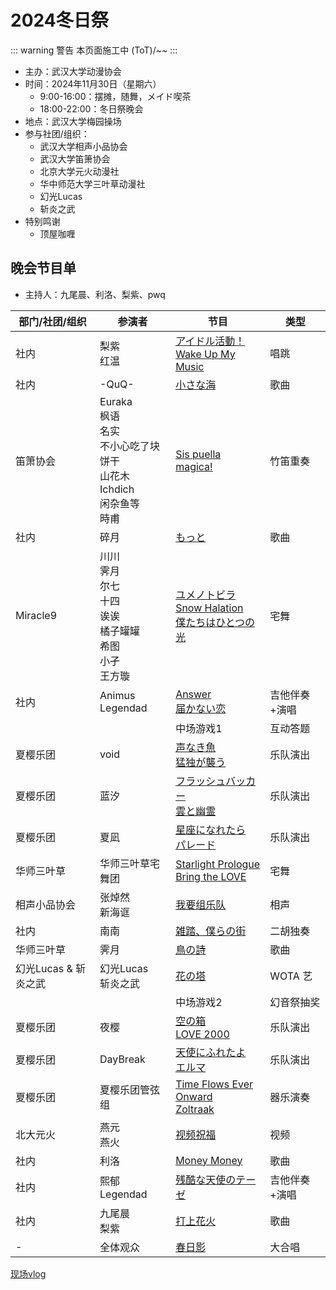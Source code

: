 # 2024冬日祭

::: warning 警告
本页面施工中 (ToT)/~~
:::

- 主办：武汉大学动漫协会
- 时间：2024年11月30日（星期六）
  - 9:00-16:00：摆摊，随舞，メイド喫茶
  - 18:00-22:00：冬日祭晚会
- 地点：武汉大学梅园操场
- 参与社团/组织：
  - 武汉大学相声小品协会
  - 武汉大学笛箫协会
  - 北京大学元火动漫社
  - 华中师范大学三叶草动漫社
  - 幻光Lucas
  - 斩炎之武
- 特别鸣谢
  - 顶屋咖喱

## 晚会节目单

- 主持人：九尾晨、利洛、梨紫、pwq

| 部门/社团/组织       | 参演者                                                                              | 节目                                                                                               | 类型          |
| -------------------- | ----------------------------------------------------------------------------------- | -------------------------------------------------------------------------------------------------- | ------------- |
| 社内                 | 梨紫<br>红温                                                                        | [アイドル活動！<br>Wake Up My Music](https://www.bilibili.com/video/BV1zf6PYnEgd)                  | 唱跳          |
| 社内                 | -QuQ-                                                                               | [小さな海](https://www.bilibili.com/video/BV1Fq6NYsE6W)                                            | 歌曲          |
| 笛箫协会             | Euraka<br>枫语<br>名实<br>不小心吃了块饼干<br>山花木<br>Ichdich<br>闲杂鱼等<br>時甫 | [Sis puella magica!](https://www.bilibili.com/video/BV1g76NYMEhj)                                  | 竹笛重奏      |
| 社内                 | 碎月                                                                                | [もっと](https://www.bilibili.com/video/BV1tA6KYqEb9)                                              | 歌曲          |
| Miracle9             | 川川<br>霁月<br>尔七<br>十四<br>诶诶<br>橘子罐罐<br>希图<br>小孑<br>王方璇          | [ユメノトビラ<br>Snow Halation<br>僕たちはひとつの光](https://www.bilibili.com/video/BV1ENz2YeEXm) | 宅舞          |
| 社内                 | Animus<br>Legendad                                                                  | [Answer<br>届かない恋](https://www.bilibili.com/video/BV1d26NY7EsG)                                | 吉他伴奏+演唱 |
|                      |                                                                                     | 中场游戏1                                                                                          | 互动答题      |
| 夏樱乐团             | void                                                                                | [声なき魚<br>猛独が襲う](https://www.bilibili.com/video/BV1TozSYxEch)                              | 乐队演出      |
| 夏樱乐团             | 蓝汐                                                                                | [フラッシュバッカー<br>雲と幽霊](https://www.bilibili.com/video/BV1bQzSYfE55)                      | 乐队演出      |
| 夏樱乐团             | 夏凪                                                                                | [星座になれたら<br>パレード](https://www.bilibili.com/video/BV1TRzSYoE2u)                          | 乐队演出      |
| 华师三叶草           | 华师三叶草宅舞团                                                                    | [Starlight Prologue<br>Bring the LOVE](https://www.bilibili.com/video/BV1KkiRY8E6M)                | 宅舞          |
| 相声小品协会         | 张焯然<br>新海诓                                                                    | [我要组乐队](https://www.bilibili.com/video/BV1abiRYuE2n)                                          | 相声          |
| 社内                 | 南南                                                                                | [雑踏、僕らの街](https://www.bilibili.com/video/BV13kiBYxE45)                                      | 二胡独奏      |
| 华师三叶草           | 霁月                                                                                | [鳥の詩](https://www.bilibili.com/video/BV1hwiBYXE36)                                              | 歌曲          |
| 幻光Lucas & 斩炎之武 | 幻光Lucas<br>斩炎之武                                                               | [花の塔](https://www.bilibili.com/video/BV18H6TYVEJg)                                              | WOTA 艺       |
|                      |                                                                                     | 中场游戏2                                                                                          | 幻音祭抽奖    |
| 夏樱乐团             | 夜樱                                                                                | [空の箱<br>LOVE 2000](https://www.bilibili.com/video/BV1Gwi6YhEqk)                                 | 乐队演出      |
| 夏樱乐团             | DayBreak                                                                            | [天使にふれたよ<br>エルマ](https://www.bilibili.com/video/BV1wuiCYWE5j)                            | 乐队演出      |
| 夏樱乐团             | 夏樱乐团管弦组                                                                      | [Time Flows Ever Onward<br>Zoltraak](https://www.bilibili.com/video/BV1Gwi6YhErF)                  | 器乐演奏      |
| 北大元火             | 燕元<br>燕火                                                                        | [视频祝福](https://www.bilibili.com/video/BV15q69YUEeg)                                            | 视频          |
| 社内                 | 利洛                                                                                | [Money Money](https://www.bilibili.com/video/BV1rMqLYVEij)                                         | 歌曲          |
| 社内                 | 熙郁<br>Legendad                                                                    | [残酷な天使のテーゼ](https://www.bilibili.com/video/BV11FqLYUEMJ)                                  | 吉他伴奏+演唱 |
| 社内                 | 九尾晨<br>梨紫                                                                      | [打上花火](https://www.bilibili.com/video/BV11fq5YJE1K)                                            | 歌曲          |
| -                    | 全体观众                                                                            | [春日影](https://www.bilibili.com/video/BV17DzZYaEb9)                                              | 大合唱        |


[现场vlog](https://www.bilibili.com/video/BV1C6fBYKEDv)